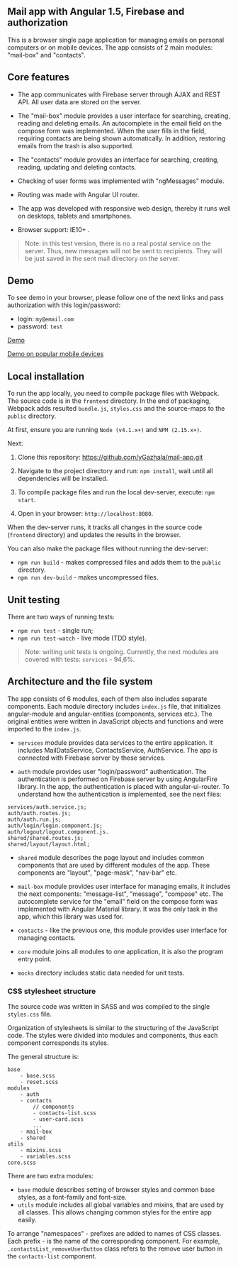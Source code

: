 ## Mail app with Angular 1.5, Firebase and authorization

This is a browser single page application for managing emails on personal computers or on mobile devices.
The app consists of 2 main modules: "mail-box" and "contacts".

## Core features

- The app communicates with Firebase server through AJAX and REST API. All user data are stored on the server.   

- The "mail-box" module provides a user interface for searching, creating, reading and deleting emails. An autocomplete in the email field on the compose form was implemented. When the user fills in the field, requiring contacts are being shown automatically. In addition, restoring emails from the trash is also supported.

- The "contacts" module provides an interface for searching, creating, reading, updating and deleting contacts.

- Checking of user forms was implemented with "ngMessages" module.

- Routing was made with Angular UI router.

- The app was developed with responsive web design, thereby it runs well on desktops, tablets and smartphones.

- Browser support: IE10+ .

> Note: in this test version, there is no a real postal service on the server. Thus, new messages will not be sent to recipients. They will be just saved in the sent mail directory on the server.

## Demo

To see demo in your browser, please follow one of the next links and pass authorization with this login/password:

- login: `my@email.com`
- password: `test`

[Demo](https://gazhala.firebaseapp.com "Direct link")

[Demo on popular mobile devices](http://www.responsinator.com/?url=https%3A%2F%2Fgazhala.firebaseapp.com "See through responsinator.com service")

## Local installation

To run the app locally, you need to compile package files with Webpack. The source code is in the `frontend` directory. In the end of packaging, Webpack adds resulted `bundle.js`, `styles.css` and the source-maps to the `public` directory.

At first, ensure you are running `Node (v4.1.x+)` and `NPM (2.15.x+)`.

Next:

1. Clone this repository: https://github.com/yGazhala/mail-app.git

2. Navigate to the project directory and run: `npm install`, wait until all dependencies will be installed.

3. To compile package files and run the local dev-server, execute: `npm start`.

4. Open in your browser: `http://localhost:8080`.

When the dev-server runs, it tracks all changes in the source code (`frontend` directory) and updates the results in the browser.

You can also make the package files without running the dev-server:
- `npm run build` - makes compressed files and adds them to the `public` directory.
- `npm run dev-build` - makes uncompressed files.

## Unit testing

There are two ways of running tests:
- `npm run test` - single run;
- `npm run test-watch` - live mode (TDD style).

> Note: writing unit tests is ongoing. Currently, the next modules are covered with tests: `services` - 94,6%.

## Architecture and the file system

The app consists of 6 modules, each of them also includes separate components. Each module directory includes `index.js` file, that initializes angular-module and angular-entities (components, services etc.). The original entities were written in JavaScript objects and functions and were imported to the `index.js`.

- `services` module provides data services to the entire application. It includes MailDataService, ContactsService, AuthService. The app is connected with Firebase server by these services.

- `auth` module provides user "login/password" authentication. The authentication is performed on Firebase server by using AngularFire library. In the app, the authentication is placed with angular-ui-router. To understand how the authentication is implemented, see the next files:

```
services/auth.service.js;
auth/auth.routes.js;
auth/auth.run.js;
auth/login/login.component.js;
auth/logout/logout.component.js.
shared/shared.routes.js;
shared/layout/layout.html;
```

- `shared` module describes the page layout and includes common components that are used by different modules of the app. These components are "layout", "page-mask", "nav-bar" etc.

- `mail-box` module provides user interface for managing emails, it includes the next components: "message-list", "message", "compose" etc. The autocomplete service for the "email" field on the compose form was implemented with Angular Material library. It was the only task in the app, which this library was used for.

- `contacts` - like the previous one, this module provides user interface for managing contacts.

- `core` module joins all modules to one application, it is also the program entry point.

- `mocks` directory includes static data needed for unit tests.

### CSS stylesheet structure

The source code was written in SASS and was compiled to the single `styles.css` file.

Organization of stylesheets is similar to the structuring of the JavaScript code. The styles were divided into modules and components, thus each component corresponds its styles.

The general structure is:
```
base
	- base.scss
	- reset.scss
modules
	- auth
	- contacts
		// components
		- contacts-list.scss
		- user-card.scss
		...
	- mail-box
	- shared
utils
	- mixins.scss
	- variables.scss
core.scss
```

There are two extra modules:
- `base` module describes setting of browser styles and common base styles, as a font-family and font-size.
- `utils` module includes all global variables and mixins, that are used by all classes. This allows changing common styles for the entire app easily.

To arrange "namespaces" - prefixes are added to names of CSS classes. Each prefix - is the name of the corresponding component.
For example, `.contactsList_removeUserButton` class refers to the remove user button in the `contacts-list` component.